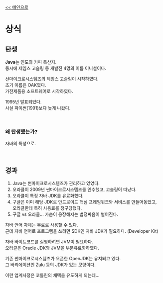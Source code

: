 
[<< 메인으로](https://github.com/AtomicLiquors/Java_Wiki_Chb/blob/main/Readme.md)

# 상식

## 탄생

**Java**는 인도의 커피 특산지.  
동시에 제임스 고슬링 등 개발진 4명의 이름 이니셜이다.

선마이크로시스템즈의 제임스 고슬링이 시작하였다.  
초기 이름은 OAK였다.  
가전제품용 소프트웨어로 시작하였다.  

1995년 발표되었다.  
사실 파이썬(1991)보다 늦게 나왔다.

&nbsp;

### 왜 탄생했는가? 
자바의 특성으로.



&nbsp;

## 경과
1. Java는 썬마이크로시스템즈가 관리하고 있었다.
2. 오라클이 2009년 썬마이크로시스템즈를 인수했고, 고슬링이 떠났다.
3. 오라클이 특정 자바 JDK를 유료화했다. 
4. 구글은 이미 해당 JDK로 안드로이드 핵심 프레임워크와 서비스를 만들어놓았고,   
    오라클한테 특허 사용료를 청구당했다.
5. 구글 vs 오라클... 가슴이 웅장해지는 법정싸움이 벌어진다.
    
자바 언어 자체는 무료로 사용할 수 있다.  
근데 자바 언어로 프로그램을 쓰려면 SDK인 자바 JDK가 필요하다. (Developer Kit)
        
자바 바이트코드를 실행하려면 JVM이 필요하다.  
오라클은 Oracle JDK와 JVM을 부분유료화하였다.
        
    
기존 썬마이크로시스템즈가 오픈한 OpenJDK는 유지되고 있다.  
그 바리에이션인 Zulu 등의 JDK가 있는 모양이다.
    
이런 업계사정은 코틀린의 채택을 유도하게 되는데...
